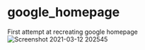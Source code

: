 # google_homepage
First attempt at recreating google homepage
![Screenshot 2021-03-12 202545](https://user-images.githubusercontent.com/71774587/110982580-5d03b800-8371-11eb-8c38-8bd5f5c4897c.png)
